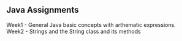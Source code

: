 ## Java Assignments

Week1 - General Java basic concepts with arthematic expressions. </br>
Week2 - Strings and the String class and its methods </br>
